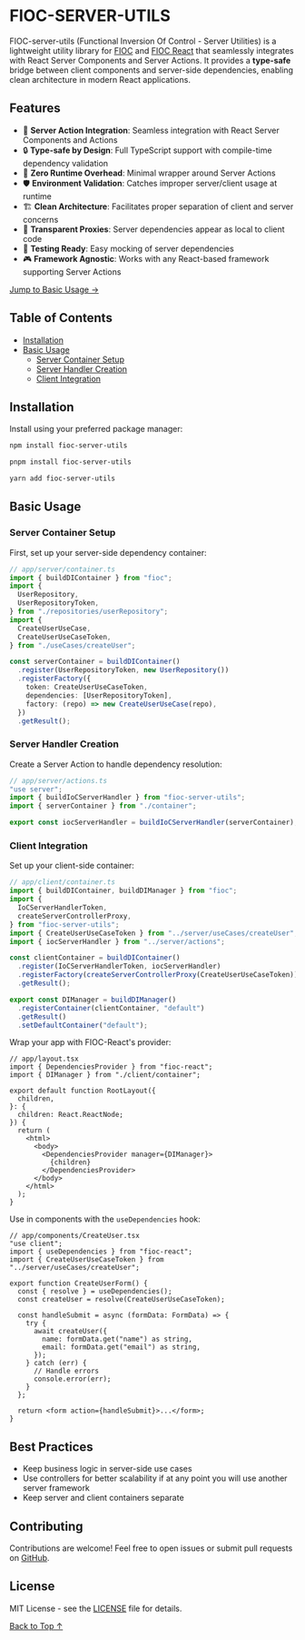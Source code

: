 # FIOC-SERVER-UTILS

FIOC-server-utils (Functional Inversion Of Control - Server Utilities) is a lightweight utility library for [FIOC](https://www.npmjs.com/package/fioc) and [FIOC React](https://www.npmjs.com/package/fioc-react) that seamlessly integrates with React Server Components and Server Actions. It provides a **type-safe** bridge between client components and server-side dependencies, enabling clean architecture in modern React applications.

## Features

- 🚀 **Server Action Integration**: Seamless integration with React Server Components and Actions
- 🔒 **Type-safe by Design**: Full TypeScript support with compile-time dependency validation
- 🎯 **Zero Runtime Overhead**: Minimal wrapper around Server Actions
- 🛡️ **Environment Validation**: Catches improper server/client usage at runtime
- 🏗️ **Clean Architecture**: Facilitates proper separation of client and server concerns
- 🔄 **Transparent Proxies**: Server dependencies appear as local to client code
- 🧪 **Testing Ready**: Easy mocking of server dependencies
- 🎮 **Framework Agnostic**: Works with any React-based framework supporting Server Actions

[Jump to Basic Usage →](#basic-usage)

## Table of Contents

- [Installation](#installation)
- [Basic Usage](#basic-usage)
  - [Server Container Setup](#server-container-setup)
  - [Server Handler Creation](#server-handler-creation)
  - [Client Integration](#client-integration)

## Installation

Install using your preferred package manager:

```bash
npm install fioc-server-utils
```

```bash
pnpm install fioc-server-utils
```

```bash
yarn add fioc-server-utils
```

## Basic Usage

### Server Container Setup

First, set up your server-side dependency container:

```ts
// app/server/container.ts
import { buildDIContainer } from "fioc";
import {
  UserRepository,
  UserRepositoryToken,
} from "./repositories/userRepository";
import {
  CreateUserUseCase,
  CreateUserUseCaseToken,
} from "./useCases/createUser";

const serverContainer = buildDIContainer()
  .register(UserRepositoryToken, new UserRepository())
  .registerFactory({
    token: CreateUserUseCaseToken,
    dependencies: [UserRepositoryToken],
    factory: (repo) => new CreateUserUseCase(repo),
  })
  .getResult();
```

### Server Handler Creation

Create a Server Action to handle dependency resolution:

```ts
// app/server/actions.ts
"use server";
import { buildIoCServerHandler } from "fioc-server-utils";
import { serverContainer } from "./container";

export const iocServerHandler = buildIoCServerHandler(serverContainer);
```

### Client Integration

Set up your client-side container:

```ts
// app/client/container.ts
import { buildDIContainer, buildDIManager } from "fioc";
import {
  IoCServerHandlerToken,
  createServerControllerProxy,
} from "fioc-server-utils";
import { CreateUserUseCaseToken } from "../server/useCases/createUser";
import { iocServerHandler } from "../server/actions";

const clientContainer = buildDIContainer()
  .register(IoCServerHandlerToken, iocServerHandler)
  .registerFactory(createServerControllerProxy(CreateUserUseCaseToken))
  .getResult();

export const DIManager = buildDIManager()
  .registerContainer(clientContainer, "default")
  .getResult()
  .setDefaultContainer("default");
```

Wrap your app with FIOC-React's provider:

```tsx
// app/layout.tsx
import { DependenciesProvider } from "fioc-react";
import { DIManager } from "./client/container";

export default function RootLayout({
  children,
}: {
  children: React.ReactNode;
}) {
  return (
    <html>
      <body>
        <DependenciesProvider manager={DIManager}>
          {children}
        </DependenciesProvider>
      </body>
    </html>
  );
}
```

Use in components with the `useDependencies` hook:

```tsx
// app/components/CreateUser.tsx
"use client";
import { useDependencies } from "fioc-react";
import { CreateUserUseCaseToken } from "../server/useCases/createUser";

export function CreateUserForm() {
  const { resolve } = useDependencies();
  const createUser = resolve(CreateUserUseCaseToken);

  const handleSubmit = async (formData: FormData) => {
    try {
      await createUser({
        name: formData.get("name") as string,
        email: formData.get("email") as string,
      });
    } catch (err) {
      // Handle errors
      console.error(err);
    }
  };

  return <form action={handleSubmit}>...</form>;
}
```

## Best Practices

- Keep business logic in server-side use cases
- Use controllers for better scalability if at any point you will use another server framework
- Keep server and client containers separate

## Contributing

Contributions are welcome! Feel free to open issues or submit pull requests on [GitHub](https://github.com/kolostring/fioc-server-utils).

## License

MIT License - see the [LICENSE](./LICENSE) file for details.

[Back to Top ↑](#fioc-server-utils)
